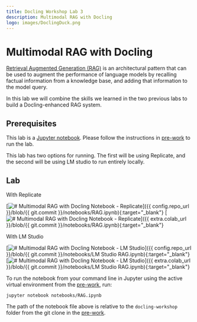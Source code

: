 ```yaml
---
title: Docling Workshop Lab 3
description: Multimodal RAG with Docling
logo: images/DoclingDuck.png
---
```


# Multimodal RAG with Docling

[Retrieval Augmented Generation (RAG)](https://research.ibm.com/blog/retrieval-augmented-generation-RAG) is an architectural pattern that can be used to augment the performance of language models by recalling factual information from a knowledge base, and adding that information to the model query.

In this lab we will combine the skills we learned in the two previous labs to build a Docling-enhanced RAG system.

## Prerequisites

This lab is a [Jupyter notebook](https://jupyter.org/). Please follow the instructions in [pre-work](../pre-work/README.md) to run the lab.

This lab has two options for running. The first will be using Replicate, and the second will be using LM studio to run entirely locally.

## Lab

With Replicate

[![# Multimodal RAG with Docling Notebook - Replicate](https://badgen.net/badge/icon/github?icon=github&label=View%20on "View on GitHub")]({{ config.repo_url }}/blob/{{ git.commit }}/notebooks/RAG.ipynb){:target="_blank"}
[![# Multimodal RAG with Docling Notebook - Replicate](https://colab.research.google.com/assets/colab-badge.svg "Open In Colab")]({{ extra.colab_url }}/blob/{{ git.commit }}/notebooks/RAG.ipynb){:target="_blank"}

With LM Studio

[![# Multimodal RAG with Docling Notebook - LM Studio](https://badgen.net/badge/icon/github?icon=github&label=View%20on "View on GitHub")]({{ config.repo_url }}/blob/{{ git.commit }}/notebooks/LM Studio RAG.ipynb){:target="_blank"}
[![# Multimodal RAG with Docling Notebook - LM Studio](https://colab.research.google.com/assets/colab-badge.svg "Open In Colab")]({{ extra.colab_url }}/blob/{{ git.commit }}/notebooks/LM Studio RAG.ipynb){:target="_blank"}

To run the notebook from your command line in Jupyter using the active virtual environment from the [pre-work](../pre-work/README.md#install-jupyter), run:

```shell
jupyter notebook notebooks/RAG.ipynb
```

The path of the notebook file above is relative to the `docling-workshop` folder from the git clone in the [pre-work](../pre-work/README.md#clone-the-docling-workshop-repository).